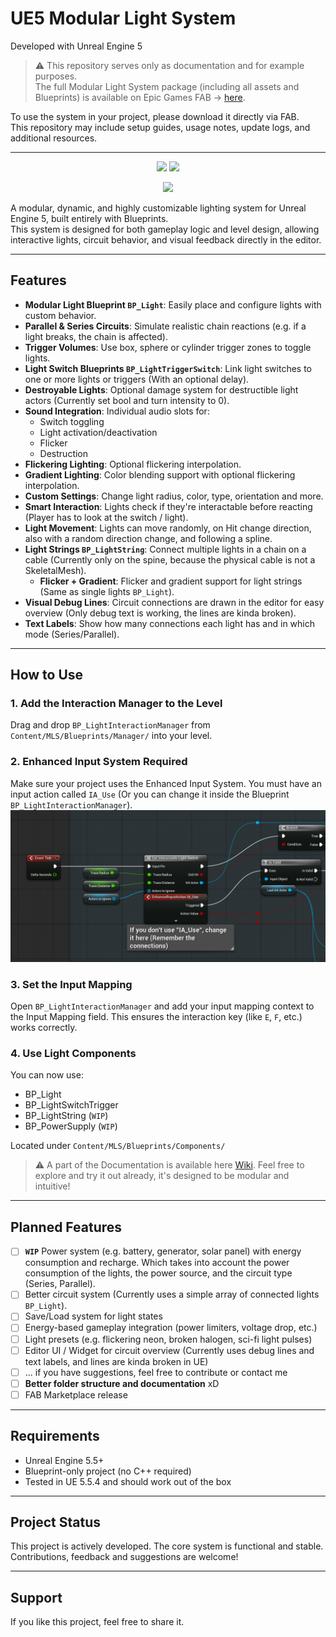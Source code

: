 # UE5 Modular Light System

Developed with Unreal Engine 5

> ⚠️ This repository serves only as documentation and for example purposes.  
The full Modular Light System package (including all assets and Blueprints) is available on Epic Games FAB -> [here]([https://www.fab.com/](https://www.fab.com/listings/5e7bcd51-0d44-4f7c-8f29-4d08cb1e7662)).

To use the system in your project, please download it directly via FAB.  
This repository may include setup guides, usage notes, update logs, and additional resources.


---

<p align="center">
  <img src="./assets/Gradient_Flicker_Lights.gif" width="400"/>
  <img src="./assets/RNG_Lights.gif" width="400"/>
</p>

<p align="center">
  <img src="./assets/Gameplay.gif" width="600"/>
</p>

A modular, dynamic, and highly customizable lighting system for Unreal Engine 5, built entirely with Blueprints.  
This system is designed for both gameplay logic and level design, allowing interactive lights, circuit behavior, and visual feedback directly in the editor.

---

## Features

- **Modular Light Blueprint `BP_Light`**: Easily place and configure lights with custom behavior.
- **Parallel & Series Circuits**: Simulate realistic chain reactions (e.g. if a light breaks, the chain is affected).
- **Trigger Volumes**: Use box, sphere or cylinder trigger zones to toggle lights.
- **Light Switch Blueprints `BP_LightTriggerSwitch`**: Link light switches to one or more lights or triggers (With an optional delay).
- **Destroyable Lights**: Optional damage system for destructible light actors (Currently set bool and turn intensity to 0).
- **Sound Integration**: Individual audio slots for:
    - Switch toggling
    - Light activation/deactivation
    - Flicker
    - Destruction
- **Flickering Lighting**: Optional flickering interpolation.
- **Gradient Lighting**: Color blending support with optional flickering interpolation.
- **Custom Settings**: Change light radius, color, type, orientation and more.
- **Smart Interaction**: Lights check if they're interactable before reacting (Player has to look at the switch / light).
- **Light Movement**: Lights can move randomly, on Hit change direction, also with a random direction change, and following a spline.
- **Light Strings `BP_LightString`**: Connect multiple lights in a chain on a cable (Currently only on the spine, because the physical cable is not a SkeletalMesh).
  - **Flicker + Gradient**: Flicker and gradient support for light strings (Same as single lights `BP_Light`).
- **Visual Debug Lines**: Circuit connections are drawn in the editor for easy overview (Only debug text is working, the lines are kinda broken).
- **Text Labels**: Show how many connections each light has and in which mode (Series/Parallel).

---

## How to Use

### 1. Add the Interaction Manager to the Level

Drag and drop `BP_LightInteractionManager` from
`Content/MLS/Blueprints/Manager/` into your level.

### 2. Enhanced Input System Required

Make sure your project uses the Enhanced Input System.
You must have an input action called `IA_Use` (Or you can change it inside the Blueprint `BP_LightInteractionManager`).
![img.png](assets/img.png)

### 3. Set the Input Mapping

Open `BP_LightInteractionManager` and add your input mapping context to the Input Mapping field.
This ensures the interaction key (like `E`, `F`, etc.) works correctly.

### 4. Use Light Components

You can now use:
 - BP_Light
 - BP_LightSwitchTrigger
 - BP_LightString (`WIP`)
 - BP_PowerSupply (`WIP`)

Located under
`Content/MLS/Blueprints/Components/`

> ⚠️ A part of the Documentation is available here [Wiki](https://github.com/NullPointerExcy/UE5_ModularLightSystem/wiki).
Feel free to explore and try it out already, it's designed to be modular and intuitive!

---

## Planned Features

- [ ] <b>`WIP`</b> Power system (e.g. battery, generator, solar panel) with energy consumption and recharge. Which takes into account the power consumption of the lights, the power source, and the circuit type (Series, Parallel).
- [ ] Better circuit system (Currently uses a simple array of connected lights `BP_Light`).
- [ ] Save/Load system for light states
- [ ] Energy-based gameplay integration (power limiters, voltage drop, etc.)
- [ ] Light presets (e.g. flickering neon, broken halogen, sci-fi light pulses)
- [ ] Editor UI / Widget for circuit overview (Currently uses debug lines and text labels, and lines are kinda broken in UE)
- [ ] ... if you have suggestions, feel free to contribute or contact me
- [ ] <b>Better folder structure and documentation</b> xD
- [ ] FAB Marketplace release

---

## Requirements

- Unreal Engine 5.5+
- Blueprint-only project (no C++ required)
- Tested in UE 5.5.4 and should work out of the box

---

## Project Status

This project is actively developed. The core system is functional and stable.  
Contributions, feedback and suggestions are welcome!

---

## Support

If you like this project, feel free to share it.
